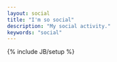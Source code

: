 ```yaml
---
layout: social
title: "I'm so social"
description: "My social activity."
keywords: "social"
---
```

{% include JB/setup %}